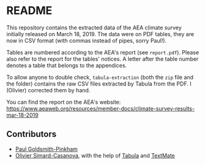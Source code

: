 # README

This repository contains the extracted data of the AEA climate survey initially released on March 18, 2019. The data were on PDF tables, they are now in CSV format (with commas instead of pipes, sorry Paul!).

Tables are numbered according to the AEA's report (see `report.pdf`). Please also refer to the report for the tables' notices. A letter after the table number denotes a table that belongs to the appendices.

To allow anyone to double check, `tabula-extraction` (both the `zip` file and the folder) contains the raw CSV files extracted by Tabula from the PDF. I (Olivier) corrected them by hand.

You can find the report on the AEA's website: https://www.aeaweb.org/resources/member-docs/climate-survey-results-mar-18-2019

## Contributors

- [Paul Goldsmith-Pinkham](https://paulgp.github.io)
- [Olivier Simard-Casanova](https://simardcasanova.net), with the help of [Tabula](https://tabula.technology) and [TextMate](https://macromates.com)